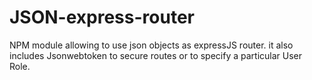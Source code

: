 # JSON-express-router
NPM module allowing to use json objects as expressJS router. it also includes Jsonwebtoken to secure  routes or to specify a particular User Role.
